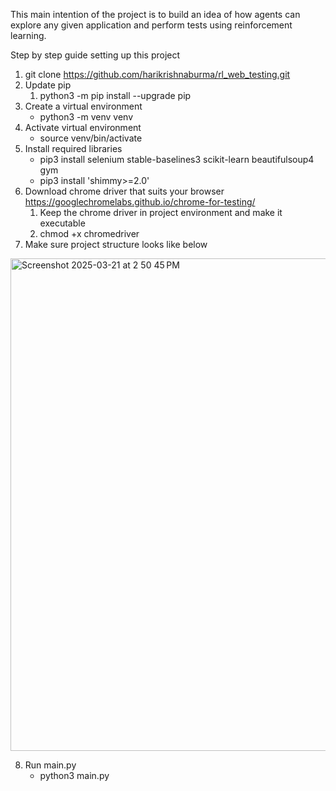 
This main intention of the project is to build an idea of how agents can explore any given application and perform tests using reinforcement learning.

Step by step guide setting up this project
1. git clone https://github.com/harikrishnaburma/rl_web_testing.git
2. Update pip
    1. python3 -m pip install --upgrade pip 
3. Create a virtual environment
    * python3 -m venv venv
4. Activate virtual environment
    * source venv/bin/activate
5. Install required libraries
    * pip3 install selenium stable-baselines3 scikit-learn beautifulsoup4 gym
    * pip3 install 'shimmy>=2.0'
6. Download chrome driver that suits your browser https://googlechromelabs.github.io/chrome-for-testing/ 
    1. Keep the chrome driver in project environment and make it executable
    2. chmod +x chromedriver
7. Make sure project structure looks like below

<img width="788" alt="Screenshot 2025-03-21 at 2 50 45 PM" src="https://github.com/user-attachments/assets/04009b3f-2ade-4ae5-bec0-47bb11d71f75" />

8. Run main.py
   *  python3 main.py
